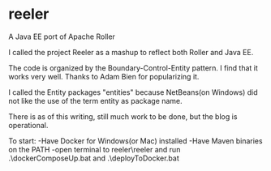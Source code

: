 # reeler
A Java EE port of Apache Roller

I called the project Reeler as a mashup to reflect both Roller and Java EE.

The code is organized by the Boundary-Control-Entity pattern. I find that it works very well. Thanks to Adam Bien for popularizing it.

I called the Entity packages "entities" because NetBeans(on Windows) did not like the use of the term entity as package name.

There is as of this writing, still much work to be done, but the blog is operational.

To start:
-Have Docker for Windows(or Mac) installed
-Have Maven binaries on the PATH
-open terminal to reeler\reeler and run .\dockerComposeUp.bat and .\deployToDocker.bat 


